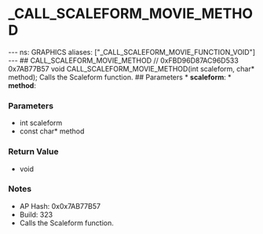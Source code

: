 # _CALL_SCALEFORM_MOVIE_METHOD

--- ns: GRAPHICS aliases: ["_CALL_SCALEFORM_MOVIE_FUNCTION_VOID"] --- ## CALL_SCALEFORM_MOVIE_METHOD  // 0xFBD96D87AC96D533 0x7AB77B57 void CALL_SCALEFORM_MOVIE_METHOD(int scaleform, char* method);  Calls the Scaleform function.  ## Parameters * **scaleform**: * **method**:

### Parameters
* int scaleform
* const char* method

### Return Value
* void

### Notes
* AP Hash: 0x0x7AB77B57
* Build: 323
* Calls the Scaleform function.

